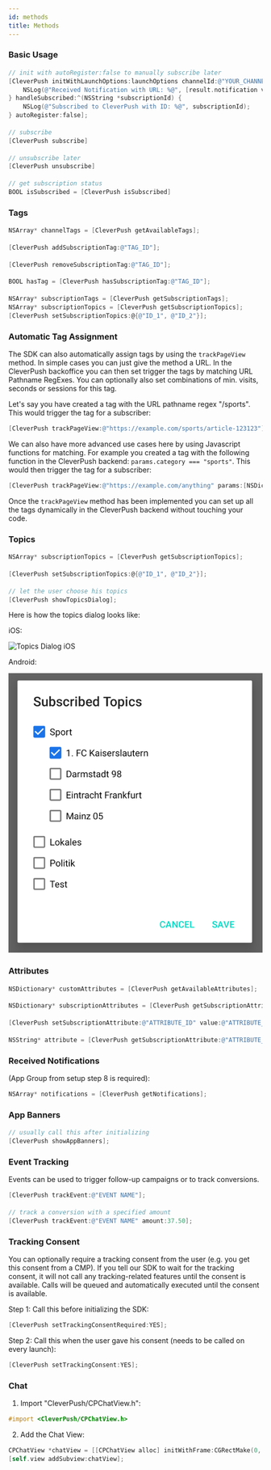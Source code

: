 ```yaml
---
id: methods
title: Methods
---
```


### Basic Usage

```objective-c
// init with autoRegister:false to manually subscribe later
[CleverPush initWithLaunchOptions:launchOptions channelId:@"YOUR_CHANNEL_ID_HERE" handleNotificationOpened:^(CPNotificationOpenedResult *result) {
    NSLog(@"Received Notification with URL: %@", [result.notification valueForKey:@"url"]);
} handleSubscribed:^(NSString *subscriptionId) {
    NSLog(@"Subscribed to CleverPush with ID: %@", subscriptionId);
} autoRegister:false];

// subscribe
[CleverPush subscribe]

// unsubscribe later
[CleverPush unsubscribe]

// get subscription status
BOOL isSubscribed = [CleverPush isSubscribed]
```


### Tags

```objective-c
NSArray* channelTags = [CleverPush getAvailableTags];

[CleverPush addSubscriptionTag:@"TAG_ID"];

[CleverPush removeSubscriptionTag:@"TAG_ID"];

BOOL hasTag = [CleverPush hasSubscriptionTag:@"TAG_ID"];

NSArray* subscriptionTags = [CleverPush getSubscriptionTags];
NSArray* subscriptionTopics = [CleverPush getSubscriptionTopics];
[CleverPush setSubscriptionTopics:@{@"ID_1", @"ID_2"}];
```


### Automatic Tag Assignment

The SDK can also automatically assign tags by using the `trackPageView` method. In simple cases you can just give the method a URL. In the CleverPush backoffice you can then set trigger the tags by matching URL Pathname RegExes. You can optionally also set combinations of min. visits, seconds or sessions for this tag.

Let's say you have created a tag with the URL pathname regex "/sports". This would trigger the tag for a subscriber:

```objective-c
[CleverPush trackPageView:@"https://example.com/sports/article-123123"];
```

We can also have more advanced use cases here by using Javascript functions for matching. For example you created a tag with the following function in the CleverPush backend: `params.category === "sports"`. This would then trigger the tag for a subscriber:

```objective-c
[CleverPush trackPageView:@"https://example.com/anything" params:[NSDictionary dictionaryWithObjectsAndKeys: @"sports", @"category", nil]];
```

Once the `trackPageView` method has been implemented you can set up all the tags dynamically in the CleverPush backend without touching your code.


### Topics

```objective-c
NSArray* subscriptionTopics = [CleverPush getSubscriptionTopics];

[CleverPush setSubscriptionTopics:@{@"ID_1", @"ID_2"}];

// let the user choose his topics
[CleverPush showTopicsDialog];
```

Here is how the topics dialog looks like:

iOS:

![Topics Dialog iOS](/img/topics-dialog-ios-png)

Android:

![Topics Dialog Android](/img/topics-dialog-android.png)



### Attributes

```objective-c
NSDictionary* customAttributes = [CleverPush getAvailableAttributes];

NSDictionary* subscriptionAttributes = [CleverPush getSubscriptionAttributes];

[CleverPush setSubscriptionAttribute:@"ATTRIBUTE_ID" value:@"ATTRIBUTE_VALUE"];

NSString* attribute = [CleverPush getSubscriptionAttribute:@"ATTRIBUTE_ID"];
```


### Received Notifications
(App Group from setup step 8 is required):
```objective-c
NSArray* notifications = [CleverPush getNotifications];
```


### App Banners

```objective-c
// usually call this after initializing
[CleverPush showAppBanners];
```


### Event Tracking

Events can be used to trigger follow-up campaigns or to track conversions.

```objective-c
[CleverPush trackEvent:@"EVENT NAME"];

// track a conversion with a specified amount
[CleverPush trackEvent:@"EVENT NAME" amount:37.50];
```


### Tracking Consent

You can optionally require a tracking consent from the user (e.g. you get this consent from a CMP). If you tell our SDK to wait for the tracking consent, it will not call any tracking-related features until the consent is available. Calls will be queued and automatically executed until the consent is available.

Step 1: Call this before initializing the SDK:

```objective-c
[CleverPush setTrackingConsentRequired:YES];
```

Step 2: Call this when the user gave his consent (needs to be called on every launch):

```objective-c
[CleverPush setTrackingConsent:YES];
```


### Chat

1. Import "CleverPush/CPChatView.h":

```objective-c
#import <CleverPush/CPChatView.h>
```

2. Add the Chat View:

```objective-c
CPChatView *chatView = [[CPChatView alloc] initWithFrame:CGRectMake(0, 0, self.view.frame.size.width, self.view.frame.size.height)];
[self.view addSubview:chatView];
```
